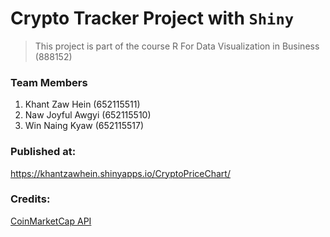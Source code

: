 # Crypto Tracker Project with `Shiny`

> This project is part of the course R For Data Visualization in Business (888152)

### Team Members

1.  Khant Zaw Hein (652115511)
2.  Naw Joyful Awgyi (652115510)
3.  Win Naing Kyaw (652115517)

### Published at:
https://khantzawhein.shinyapps.io/CryptoPriceChart/

### Credits: 

[CoinMarketCap API](https://coinmarketcap.com/api/)

